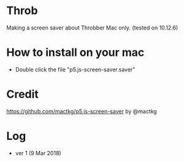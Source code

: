 # Throb
Making a screen saver about Throbber
Mac only. (tested on 10.12.6)

# How to install on your mac
- Double click the file "p5.js-screen-saver.saver"

# Credit
https://github.com/mactkg/p5.js-screen-saver by @mactkg

# Log
- ver 1 (9 Mar 2018)

